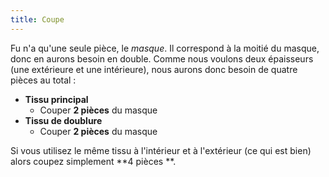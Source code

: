 ```yaml
---
title: Coupe
---
```


Fu n'a qu'une seule pièce, le *masque*. Il correspond à la moitié du masque, donc en aurons besoin en double. Comme nous voulons deux épaisseurs (une extérieure et une intérieure), nous aurons donc besoin de quatre pièces au total :

 - **Tissu principal**
   - Couper **2 pièces** du masque
 - **Tissu de doublure**
   - Couper **2 pièces** du masque

Si vous utilisez le même tissu à l'intérieur et à l'extérieur (ce qui est bien) alors coupez simplement **4 pièces **.
